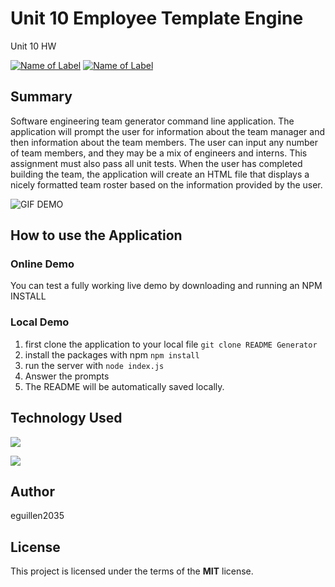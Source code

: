 # Unit 10 Employee Template Engine
 Unit 10 HW
 
[![Name of Label](https://img.shields.io/badge/Javascript-JS-blue.svg)](https://www.w3schools.com/Js/)
[![Name of Label](https://img.shields.io/badge/Node.js-Node-green.svg)](https://nodejs.org/en/)


## Summary

Software engineering team generator command line application. The application will prompt the user for information about the team manager and then information about the team members. The user can input any number of team members, and they may be a mix of engineers and interns. This assignment must also pass all unit tests. When the user has completed building the team, the application will create an HTML file that displays a nicely formatted team roster based on the information provided by the user.


![GIF DEMO](README-DEMO.gif)

## How to use the Application

### Online Demo
You can test a fully working live demo by downloading and running an NPM INSTALL



### Local Demo
1. first clone the application to your local file
`git clone README Generator`
2. install the packages with npm `npm install`
3. run the server with `node index.js `
4. Answer the prompts
5. The README will be automatically saved locally. 

## Technology Used
 ![](http://williamavasquez.herokuapp.com/img/js.png)
 
 ![](http://williamavasquez.herokuapp.com/img/node.png)


## Author
eguillen2035

## License
This project is licensed under the terms of the **MIT** license.

